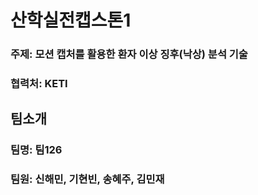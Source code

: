 # 산학실전캡스톤1

### 주제: 모션 캡처를 활용한 환자 이상 징후(낙상) 분석 기술

### 협력처: KETI

## 팀소개

### 팀명: 팀126

### 팀원: 신해민, 기현빈, 송혜주, 김민재
